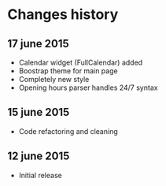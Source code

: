 Changes history
===============

17 june 2015
------------
* Calendar widget (FullCalendar) added
* Boostrap theme for main page
* Completely new style
* Opening hours parser handles 24/7 syntax

15 june 2015
------------
* Code refactoring and cleaning

12 june 2015
------------
* Initial release